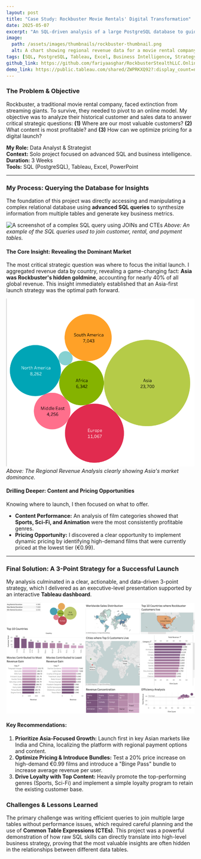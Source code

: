 ```yaml
---
layout: post
title: "Case Study: Rockbuster Movie Rentals' Digital Transformation"
date: 2025-05-07
excerpt: "An SQL-driven analysis of a large PostgreSQL database to guide a traditional company's pivot to an online video rental service."
image:
  path: /assets/images/thumbnails/rockbuster-thumbnail.png
  alt: A chart showing regional revenue data for a movie rental company.
tags: [SQL, PostgreSQL, Tableau, Excel, Business Intelligence, Strategy]
github_link: https://github.com/fariyaasghar/RockbusterStealthLLC.OnlineLaunchStrategy
demo_link: https://public.tableau.com/shared/ZWPRKXQ92?:display_count=n&:origin=viz_share_link
---
```


### The Problem & Objective
Rockbuster, a traditional movie rental company, faced extinction from streaming giants. To survive, they needed to pivot to an online model. My objective was to analyze their historical customer and sales data to answer critical strategic questions: **(1)** Where are our most valuable customers? **(2)** What content is most profitable? and **(3)** How can we optimize pricing for a digital launch?

**My Role:** Data Analyst & Strategist  
**Context:** Solo project focused on advanced SQL and business intelligence.  
**Duration:** 3 Weeks  
**Tools:** SQL (PostgreSQL), Tableau, Excel, PowerPoint

---

### My Process: Querying the Database for Insights

The foundation of this project was directly accessing and manipulating a complex relational database using **advanced SQL queries** to synthesize information from multiple tables and generate key business metrics.

<!-- ACTION: Place your SQL code screenshot in /assets/images/ and name it rockbuster-sql-code.png -->
![A screenshot of a complex SQL query using JOINs and CTEs](/assets/images/rockbuster-sql-code.png)
*Above: An example of the SQL queries used to join customer, rental, and payment tables.*

#### The Core Insight: Revealing the Dominant Market
The most critical strategic question was where to focus the initial launch. I aggregated revenue data by country, revealing a game-changing fact: **Asia was Rockbuster's hidden goldmine**, accounting for nearly 40% of all global revenue. This insight immediately established that an Asia-first launch strategy was the optimal path forward.

<!-- ACTION: Place your bubble chart image in /assets/images/ and name it rockbuster-bubble-chart.png -->
![A bubble chart showing regional revenue, with Asia as the largest bubble](/assets/images/rockbuster-bubble-chart.png)
*Above: The Regional Revenue Analysis clearly showing Asia's market dominance.*

#### Drilling Deeper: Content and Pricing Opportunities
Knowing where to launch, I then focused on what to offer.
- **Content Performance:** An analysis of film categories showed that **Sports, Sci-Fi, and Animation** were the most consistently profitable genres.
- **Pricing Opportunity:** I discovered a clear opportunity to implement dynamic pricing by identifying high-demand films that were currently priced at the lowest tier (€0.99).

---

### Final Solution: A 3-Point Strategy for a Successful Launch

My analysis culminated in a clear, actionable, and data-driven 3-point strategy, which I delivered as an executive-level presentation supported by an interactive **Tableau dashboard**.

<!-- ACTION: Place your final Tableau dashboard screenshot in /assets/images/ -->
![Screenshot of the final interactive Tableau dashboard for Rockbuster](/assets/images/rockbuster-dashboard.png)

#### Key Recommendations:
1.  **Prioritize Asia-Focused Growth:** Launch first in key Asian markets like India and China, localizing the platform with regional payment options and content.
2.  **Optimize Pricing & Introduce Bundles:** Test a 20% price increase on high-demand €0.99 films and introduce a "Binge Pass" bundle to increase average revenue per user.
3.  **Drive Loyalty with Top Content:** Heavily promote the top-performing genres (Sports, Sci-Fi) and implement a simple loyalty program to retain the existing customer base.

### Challenges & Lessons Learned
The primary challenge was writing efficient queries to join multiple large tables without performance issues, which required careful planning and the use of **Common Table Expressions (CTEs)**. This project was a powerful demonstration of how raw SQL skills can directly translate into high-level business strategy, proving that the most valuable insights are often hidden in the relationships between different data tables.
